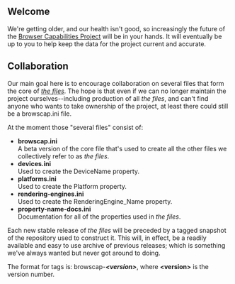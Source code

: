 <h2>Welcome</h2>

<p>We're getting older, and our health isn't good, so increasingly the future of the <a href="https://browsers.garykeith.com" title="Browser Capabilities Project -> Home">Browser Capabilities Project</a> will be in your hands. It will eventually be up to you to help keep the data for the project current and accurate.</p>

<h2>Collaboration</h2>

<p>Our main goal here is to encourage collaboration on several files that form the core of <a href="https://browsers.garykeith.com/terms#the-files" title="Browser Capabilities Project -> The Files"><i>the files</i></a>. The hope is that even if we can no longer maintain the project ourselves--including production of all <i>the files</i>, and can't find anyone who wants to take ownership of the project, at least there could still be a browscap.ini file.</p>

<p>At the moment those "several files" consist of:</p>

<ul>
<li><b>browscap.ini</b><br>A beta version of the core file that's used to create all the other files we collectively refer to as <i>the files</i>.</li>
<li><b>devices.ini</b><br>Used to create the DeviceName property.</li>
<li><b>platforms.ini</b><br>Used to create the Platform property.</li>
<li><b>rendering-engines.ini</b><br>Used to create the RenderingEngine_Name property.</li>
<li><b>property-name-docs.ini</b><br>Documentation for all of the properties used in <i>the files</i>.</li>
</ul>

<p>Each new stable release of <i>the files</i> will be preceded by a tagged snapshot of the repository used to construct it. This will, in effect, be a readily available and easy to use archive of previous releases; which is something we've always wanted but never got around to doing.</p>

<p>The format for tags is: browscap-<b><i>&lt;version&gt;</i></b>, where <b>&lt;version&gt;</b> is the version number.</p>